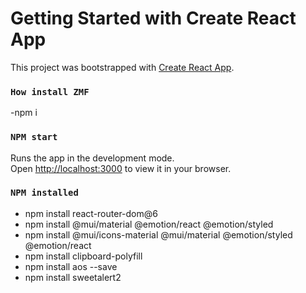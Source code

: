 # Getting Started with Create React App

This project was bootstrapped with [Create React App](https://github.com/facebook/create-react-app).

### `How install ZMF`
-npm i

### `NPM start`

Runs the app in the development mode.\
Open [http://localhost:3000](http://localhost:3000) to view it in your browser.

### `NPM installed`


- npm install react-router-dom@6
- npm install @mui/material @emotion/react @emotion/styled
- npm install @mui/icons-material @mui/material @emotion/styled @emotion/react
- npm install clipboard-polyfill
- npm install aos --save
- npm install sweetalert2
